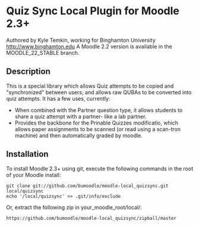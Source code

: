 Quiz Sync Local Plugin for Moodle 2.3+
==================================================

Authored by Kyle Temkin, working for Binghamton University <http://www.binghamton.edu>
A Moodle 2.2 version is available in the MOODLE_22_STABLE branch.

Description
---------------

This is a special library which allows Quiz attempts to be copied and "synchronized" between users; and allows raw QUBAs to be converted into quiz attempts. It has a few uses, currently:

* When combined with the Partner question type, it allows students to share a quiz attempt with a partner- like a lab partner.
* Provides the backbone for the Prinable Quizzes modificatio, which allows paper assignments to be scanned (or read using a scan-tron machine) and then automatically graded by moodle.


Installation
-----------------

To install Moodle 2.3+ using git, execute the following commands in the root of your Moodle install:

    git clone git://github.com/bumoodle/moodle-local_quizsync.git local/quizsync
    echo '/local/quizsync' >> .git/info/exclude
    
Or, extract the following zip in your_moodle_root/local/:

    https://github.com/bumoodle/moodle-local_quizsync/zipball/master
